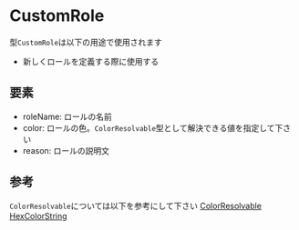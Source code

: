 # CustomRole

型`CustomRole`は以下の用途で使用されます

- 新しくロールを定義する際に使用する

## 要素

- roleName: ロールの名前
- color: ロールの色。`ColorResolvable`型として解決できる値を指定して下さい
- reason: ロールの説明文

## 参考

`ColorResolvable`については以下を参考にして下さい
[ColorResolvable](https://discord.js.org/docs/packages/discord.js/main/ColorResolvable:TypeAlias)
[HexColorString](https://discord.js.org/docs/packages/discord.js/main/HexColorString:TypeAlias)
